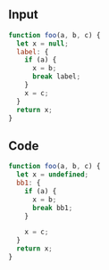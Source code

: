 
## Input

```javascript
function foo(a, b, c) {
  let x = null;
  label: {
    if (a) {
      x = b;
      break label;
    }
    x = c;
  }
  return x;
}

```

## Code

```javascript
function foo(a, b, c) {
  let x = undefined;
  bb1: {
    if (a) {
      x = b;
      break bb1;
    }

    x = c;
  }
  return x;
}

```
      
